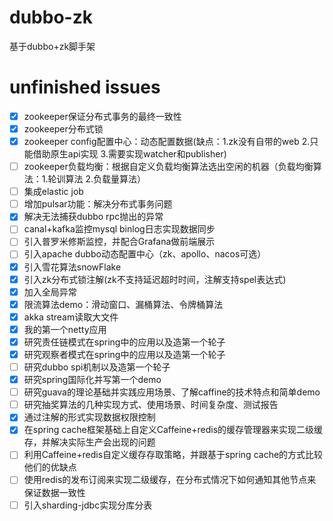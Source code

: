 # dubbo-zk

基于dubbo+zk脚手架

# unfinished issues

- [x] zookeeper保证分布式事务的最终一致性
- [x] zookeeper分布式锁
- [x] zookeeper config配置中心：动态配置数据(缺点：1.zk没有自带的web 2.只能借助原生api实现 3.需要实现watcher和publisher)
- [ ] zookeeper负载均衡：根据自定义负载均衡算法选出空闲的机器（负载均衡算法：1.轮训算法 2.负载量算法）
- [ ] 集成elastic job
- [ ] 增加pulsar功能：解决分布式事务问题
- [x] 解决无法捕获dubbo rpc抛出的异常
- [ ] canal+kafka监控mysql binlog日志实现数据同步
- [ ] 引入普罗米修斯监控，并配合Grafana做前端展示
- [ ] 引入apache dubbo动态配置中心（zk、apollo、nacos可选）
- [x] 引入雪花算法snowFlake
- [x] 引入zk分布式锁注解(zk不支持延迟超时时间，注解支持spel表达式)
- [x] 加入全局异常
- [x] 限流算法demo：滑动窗口、漏桶算法、令牌桶算法
- [x] akka stream读取大文件
- [x] 我的第一个netty应用
- [x] 研究责任链模式在spring中的应用以及造第一个轮子
- [x] 研究观察者模式在spring中的应用以及造第一个轮子
- [ ] 研究dubbo spi机制以及造第一个轮子
- [x] 研究spring国际化并写第一个demo
- [ ] 研究guava的理论基础并实践应用场景、了解caffine的技术特点和简单demo
- [ ] 研究抽奖算法的几种实现方式、使用场景、时间复杂度、测试报告
- [x] 通过注解的形式实现数据权限控制
- [x] 在spring cache框架基础上自定义Caffeine+redis的缓存管理器来实现二级缓存，并解决实际生产会出现的问题
- [ ] 利用Caffeine+redis自定义缓存存取策略，并跟基于spring cache的方式比较他们的优缺点
- [ ] 使用redis的发布订阅来实现二级缓存，在分布式情况下如何通知其他节点来保证数据一致性
- [ ] 引入sharding-jdbc实现分库分表
